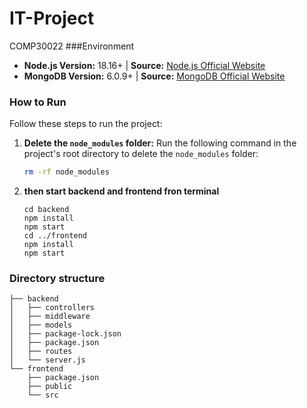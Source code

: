 # IT-Project
COMP30022
###Environment
- **Node.js Version:** 18.16+ | **Source:** [Node.js Official Website](https://nodejs.org/en)
- **MongoDB Version:** 6.0.9+ | **Source:** [MongoDB Official Website](https://www.mongodb.com/try/download/community)
### How to Run

Follow these steps to run the project:

1. **Delete the `node_modules` folder:**
   Run the following command in the project's root directory to delete the `node_modules` folder:
   ```sh
   rm -rf node_modules
2. **then start backend and frontend fron terminal**
   ```
   cd backend
   npm install
   npm start
   cd ../frontend
   npm install
   npm start
   ```
   
### Directory structure

```
├── backend
│   ├── controllers
│   ├── middleware
│   ├── models
│   ├── package-lock.json
│   ├── package.json
│   ├── routes
│   └── server.js
└── frontend
    ├── package.json
    ├── public
    └── src
```

